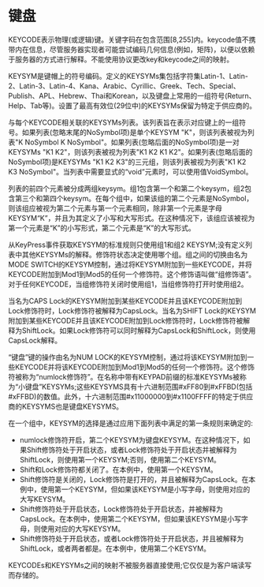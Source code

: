 # 键盘

KEYCODE表示物理(或逻辑)键。关键字码在包含范围[8,255]内。keycode值不携带内在信息，尽管服务器实现者可能尝试编码几何信息(例如，矩阵)，以便以依赖于服务器的方式进行解释。不能使用协议更改key和keycode之间的映射。

KEYSYM是键帽上的符号编码。定义的KEYSYMs集包括字符集Latin-1、Latin-2、Latin-3、Latin-4、Kana、Arabic、Cyrillic、Greek、Tech、Special、Publish、APL、Hebrew、Thai和Korean，以及键盘上常用的一组符号(Return、Help、Tab等)。设置了最高有效位(29位中)的KEYSYMs保留为特定于供应商的。

与每个KEYCODE相关联的KEYSYMs列表。该列表旨在表示对应键上的一组符号。如果列表(忽略末尾的NoSymbol项)是单个KEYSYM "K"，则该列表被视为列表"K NoSymbol K NoSymbol"。如果列表(忽略后面的NoSymbol项)是一对KEYSYMs "K1 K2"，则该列表被视为列表"K1 K2 K1 K2"。如果列表(忽略后面的NoSymbol项)是KEYSYMs "K1 K2 K3"的三元组，则该列表被视为列表"K1 K2 K3 NoSymbol"。当列表中需要显式的“void”元素时，可以使用值VoidSymbol。

列表的前四个元素被分成两组keysym。组1包含第一个和第二个keysym，组2包含第三个和第四个keysym。在每个组中，如果该组的第二个元素是NoSymbol，则该组应被视为第二个元素与第一个元素相同，除非第一个元素是字母KEYSYM“K”，并且为其定义了小写和大写形式。在这种情况下，该组应该被视为第一个元素是“K”的小写形式，第二个元素是“K”的大写形式。

从KeyPress事件获取KEYSYM的标准规则只使用组1和组2 KEYSYM;没有定义列表中其他KEYSYMs的解释。修饰符状态决定使用哪个组。组之间的切换由名为MODE SWITCH的KEYSYM控制，通过将KEYSYM附加到一些KEYCODE，并将KEYCODE附加到Mod1到Mod5的任何一个修饰符。这个修饰语叫做“组修饰语”。对于任何KEYCODE，当组修饰符关闭时使用组1，当组修饰符打开时使用组2。

当名为CAPS Lock的KEYSYM附加到某些KEYCODE并且该KEYCODE附加到Lock修饰符时，Lock修饰符被解释为CapsLock。当名为SHIFT Lock的KEYSYM附加到某些KEYCODE并且该KEYCODE附加到Lock修饰符时，Lock修饰符被解释为ShiftLock。如果Lock修饰符可以同时解释为CapsLock和ShiftLock，则使用CapsLock解释。

“键盘”键的操作由名为NUM LOCK的KEYSYM控制，通过将该KEYSYM附加到一些KEYCODE并将该KEYCODE附加到Mod1到Mod5的任何一个修饰符。这个修饰符被称为“numlock修饰符”。在名称中带有KEYPAD前缀的标准KEYSYMs被称为“小键盘”KEYSYMs;这些KEYSYMS具有十六进制范围#xFF80到#xFFBD(包括#xFFBD)的数值。此外，十六进制范围#x11000000到#x1100FFFF的特定于供应商的KEYSYMS也是键盘KEYSYMS。

在一个组中，KEYSYM的选择是通过应用下面列表中满足的第一条规则来确定的:
- numlock修饰符开启，第二个KEYSYM为键盘KEYSYM。在这种情况下，如果Shift修饰符处于开启状态，或者Lock修饰符处于开启状态并被解释为ShiftLock，则使用第一个KEYSYM;否则，使用第二个KEYSYM。
- Shift和Lock修饰符都关闭了。在本例中，使用第一个KEYSYM。
- Shift修饰符是关闭的，Lock修饰符是打开的，并且被解释为CapsLock。在本例中，使用第一个KEYSYM，但如果该KEYSYM是小写字母，则使用对应的大写KEYSYM。
- Shift修饰符处于开启状态，Lock修饰符处于开启状态，并被解释为CapsLock。在本例中，使用第二个KEYSYM，但如果该KEYSYM是小写字母，则使用对应的大写KEYSYM。
- Shift修饰符处于开启状态，或者Lock修饰符处于开启状态，并且被解释为ShiftLock，或者两者都是。在本例中，使用第二个KEYSYM。

KEYCODEs和KEYSYMs之间的映射不被服务器直接使用;它仅仅是为客户端读写而存储的。


